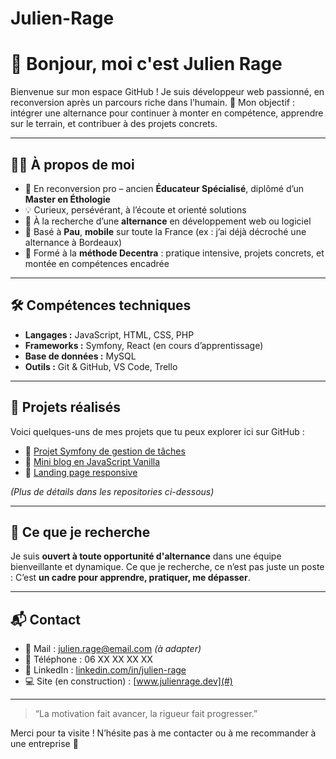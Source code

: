 # Julien-Rage

# 👋 Bonjour, moi c'est Julien Rage

Bienvenue sur mon espace GitHub ! 
Je suis développeur web passionné, en reconversion après un parcours riche dans l’humain. 
🎯 Mon objectif : intégrer une alternance pour continuer à monter en compétence, apprendre sur le terrain, et contribuer à des projets concrets.

---

## 👨‍💻 À propos de moi

- 🔁 En reconversion pro – ancien **Éducateur Spécialisé**, diplômé d’un **Master en Éthologie** 
- 💡 Curieux, persévérant, à l’écoute et orienté solutions 
- 💼 À la recherche d’une **alternance** en développement web ou logiciel 
- 📍 Basé à **Pau**, **mobile** sur toute la France (ex : j’ai déjà décroché une alternance à Bordeaux)
- 🧠 Formé à la **méthode Decentra** : pratique intensive, projets concrets, et montée en compétences encadrée

---

## 🛠️ Compétences techniques

- **Langages :** JavaScript, HTML, CSS, PHP 
- **Frameworks :** Symfony, React (en cours d’apprentissage) 
- **Base de données :** MySQL 
- **Outils :** Git & GitHub, VS Code, Trello

---

## 📂 Projets réalisés

Voici quelques-uns de mes projets que tu peux explorer ici sur GitHub :

- 🔗 [Projet Symfony de gestion de tâches](#)
- 🔗 [Mini blog en JavaScript Vanilla](#)
- 🔗 [Landing page responsive](#)

*(Plus de détails dans les repositories ci-dessous)*

---

## 🤝 Ce que je recherche

Je suis **ouvert à toute opportunité d'alternance** dans une équipe bienveillante et dynamique. 
Ce que je recherche, ce n’est pas juste un poste : 
C’est **un cadre pour apprendre, pratiquer, me dépasser**.

---

## 📬 Contact

- 📧 Mail : julien.rage@email.com *(à adapter)*
- 📱 Téléphone : 06 XX XX XX XX
- 💼 LinkedIn : [linkedin.com/in/julien-rage](#)
- 💻 Site (en construction) : [www.julienrage.dev](#)

---

> “La motivation fait avancer, la rigueur fait progresser.”

Merci pour ta visite ! N’hésite pas à me contacter ou à me recommander à une entreprise 🙏
